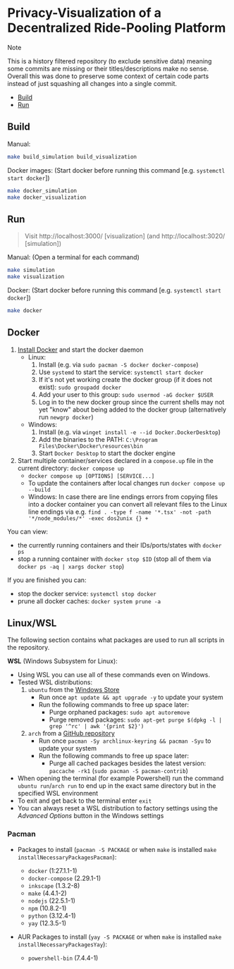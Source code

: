 # Privacy-Visualization of a Decentralized Ride-Pooling Platform

> [!NOTE]
> This is a history filtered repository (to exclude sensitive data) meaning some commits are missing or their titles/descriptions make no sense.
> Overall this was done to preserve some context of certain code parts instead of just squashing all changes into a single commit.

- [Build](#build)
- [Run](#run)

## Build

Manual:

```sh
make build_simulation build_visualization
```

Docker images: (Start docker before running this command [e.g. `systemctl start docker`])

```sh
make docker_simulation
make docker_visualization
```

## Run

> Visit http://localhost:3000/ [visualization] (and http://localhost:3020/ [simulation])

Manual: (Open a terminal for each command)

```sh
make simulation
make visualization
```

Docker: (Start docker before running this command [e.g. `systemctl start docker`])

```sh
make docker
```

## Docker

1. [Install Docker](https://docs.docker.com/get-docker/) and start the docker daemon
   - Linux:
     1. Install (e.g. via `sudo pacman -S docker docker-compose`)
     2. Use `systemd` to start the service: `systemctl start docker`
     3. If it's not yet working create the docker group (if it does not exist): `sudo groupadd docker`
     4. Add your user to this group: `sudo usermod -aG docker $USER`
     5. Log in to the new docker group since the current shells may not yet "know" about being added to the docker group (alternatively run `newgrp docker`)
   - Windows:
     1. Install (e.g. via `winget install -e --id Docker.DockerDesktop`)
     2. Add the binaries to the PATH: `C:\Program Files\Docker\Docker\resources\bin`
     3. Start `Docker Desktop` to start the docker engine
2. Start multiple container/services declared in a `compose.up` file in the current directory: `docker compose up`
   - `docker compose up [OPTIONS] [SERVICE...]`
   - To update the containers after local changes run `docker compose up --build`
   - Windows: In case there are line endings errors from copying files into a docker container you can convert all relevant files to the Linux line endings via e.g. `find . -type f -name '*.tsx' -not -path '*/node_modules/*' -exec dos2unix {} +`

You can view:

- the currently running containers and their IDs/ports/states with `docker ps`
- stop a running container with `docker stop $ID` (stop all of them via `docker ps -aq | xargs docker stop`)

If you are finished you can:

- stop the docker service: `systemctl stop docker`
- prune all docker caches: `docker system prune -a`

## Linux/WSL

The following section contains what packages are used to run all scripts in the repository.

**WSL** (Windows Subsystem for Linux):

- Using WSL you can use all of these commands even on Windows.
- Tested WSL distributions:
  1. `ubuntu` from the [Windows Store](https://apps.microsoft.com/store/detail/ubuntu-on-windows/9NBLGGH4MSV6)
     - Run once `apt update && apt upgrade -y` to update your system
     - Run the following commands to free up space later:
       - Purge orphaned packages: `sudo apt autoremove`
       - Purge removed packages: `sudo apt-get purge $(dpkg -l | grep '^rc' | awk '{print $2}')`
  2. `arch` from a [GitHub repository](https://github.com/yuk7/ArchWSL)
     - Run once `pacman -Sy archlinux-keyring && pacman -Syu` to update your system
     - Run the following commands to free up space later:
       - Purge all cached packages besides the latest version: `paccache -rk1` (`sudo pacman -S pacman-contrib`)
- When opening the terminal (for example Powershell) run the command `ubuntu run`/`arch run` to end up in the exact same directory but in the specified WSL environment
- To exit and get back to the terminal enter `exit`
- You can always reset a WSL distribution to factory settings using the *Advanced Options* button in the Windows settings

### Pacman

- Packages to install (`pacman -S PACKAGE` or when `make` is installed `make installNecessaryPackagesPacman`):<!-- Code -->
  - `docker` (1:27.1.1-1)
  - `docker-compose` (2.29.1-1) <!-- Other -->
  - `inkscape` (1.3.2-8)
  - `make` (4.4.1-2) <!-- Code -->
  - `nodejs` (22.5.1-1)
  - `npm` (10.8.2-1) <!-- Other -->
  - `python` (3.12.4-1) <!-- Code -->
  - `yay` (12.3.5-1) <!-- <Code -->

- AUR Packages to install (`yay -S PACKAGE` or when `make` is installed `make installNecessaryPackagesYay`): <!-- Code> -->
  - `powershell-bin` (7.4.4-1) <!-- <Code -->